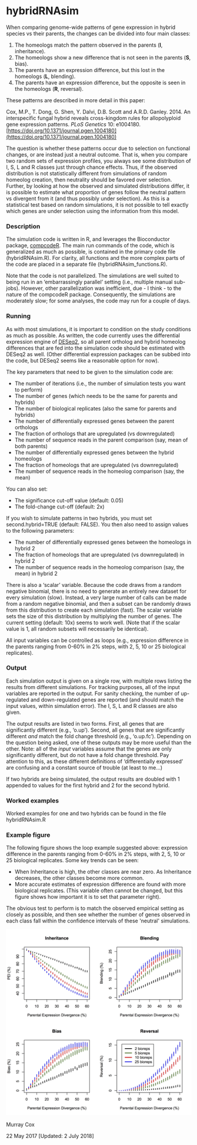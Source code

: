 # hybridRNAsim

When comparing genome-wide patterns of gene expression in hybrid species vs their parents, the changes can be divided into four main classes:

1. The homeologs match the pattern observed in the parents (**I**, inheritance). 
2. The homeologs show a new difference that is not seen in the parents (**S**, bias). 
3. The parents have an expression difference, but this lost in the homeologs (**L**, blending). 
4. The parents have an expression difference, but the opposite is seen in the homeologs (**R**, reversal).

These patterns are described in more detail in this paper:

Cox, M.P., T. Dong, G. Shen, Y. Dalvi, D.B. Scott and A.R.D. Ganley. 2014. An interspecific fungal hybrid reveals cross-kingdom rules for allopolyploid gene expression patterns. *PLoS Genetics* 10: e1004180.
[https://doi.org/10.1371/journal.pgen.1004180](https://doi.org/10.1371/journal.pgen.1004180)

The question is whether these patterns occur due to selection on functional changes, or are instead just a neutral outcome. That is, when you compare two random sets of expression profiles, you always see some distribution of I, S, L and R classes just through chance effects.  Thus, if the observed distribution is not statistically different from simulations of random homeolog creation, then neutrality should be favored over selection. Further, by looking at how the observed and simulated distributions differ, it is possible to estimate what proportion of genes follow the neutral pattern vs divergent from it (and thus possibly under selection).  As this is a statistical test based on random simulations, it is not possible to tell exactly which genes are under selection using the information from this model.

### Description

The simulation code is written in R, and leverages the Bioconductor package, [compcodeR](https://bioconductor.org/packages/release/bioc/html/compcodeR.html).  The main run commands of the code, which is generalized as much as possible, is contained in the primary code file (hybridRNAsim.R).  For clarity, all functions and the more complex parts of the code are placed in a separate file (hybridRNAsim_functions.R).

Note that the code is not parallelized.  The simulations are well suited to being run in an ‘embarrassingly parallel’ setting (i.e., multiple manual sub-jobs).  However, other parallelization was inefficient, due - I think - to the nature of the compcodeR package.  Consequently, the simulations are moderately slow; for some analyses, the code may run for a couple of days.

### Running

As with most simulations, it is important to condition on the study conditions as much as possible.  As written, the code currently uses the differential expression engine of [DESeq2](https://bioconductor.org/packages/release/bioc/html/DESeq2.html), so all parent ortholog and hybrid homeolog differences that are fed into the simulation code should be estimated with DESeq2 as well. (Other differential expression packages can be subbed into the code, but DESeq2 seems like a reasonable option for now).

The key parameters that need to be given to the simulation code are:

-    The number of iterations (i.e., the number of simulation tests you want to perform)
-    The number of genes (which needs to be the same for parents and hybrids)
-    The number of biological replicates (also the same for parents and hybrids)
-    The number of differentially expressed genes between the parent orthologs
-    The fraction of orthologs that are upregulated (vs downregulated)
-    The number of sequence reads in the parent comparison (say, mean of both parents)
-    The number of differentially expressed genes between the hybrid homeologs
-    The fraction of homeologs that are upregulated (vs downregulated)
-    The number of sequence reads in the homeolog comparison (say, the mean)

You can also set:

-    The significance cut-off value (default: 0.05)
-    The fold-change cut-off (default: 2x)

If you wish to simulate patterns in two hybrids, you must set second.hybrid=TRUE (default: FALSE).  You then also need to assign values to the following parameters:

-    The number of differentially expressed genes between the homeologs in hybrid 2
-    The fraction of homeologs that are upregulated (vs downregulated) in hybrid 2
-    The number of sequence reads in the homeolog comparison (say, the mean) in hybrid 2

There is also a ‘scalar’ variable.  Because the code draws from a random negative binomial, there is no need to generate an entirely new dataset for every simulation (slow). Instead, a very large number of calls can be made from a random negative binomial, and then a subset can be randomly draws from this distribution to create each simulation (fast).  The scalar variable sets the size of this distribution by multiplying the number of genes.  The current setting (default: 10x) seems to work well.  (Note that if the scalar value is 1, all random subsets will necessarily be identical).

All input variables can be controlled as loops (e.g., expression difference in the parents ranging from 0-60% in 2% steps, with 2, 5, 10 or 25 biological replicates).

### Output

Each simulation output is given on a single row, with multiple rows listing the results from different simulations.  For tracking purposes, all of the input variables are reported in the output.  For sanity checking, the number of up-regulated and down-regulated genes are reported (and should match the input values, within simulation error).  The I, S, L and R classes are also given.

The output results are listed in two forms.  First, all genes that are significantly different (e.g., ‘o.up’).  Second, all genes that are significantly different *and* match the fold change threshold (e.g., ‘o.up.fc’).  Depending on the question being asked, one of these outputs may be more useful than the other.  Note: all of the *input* variables assume that the genes are only significantly different, but do not have a fold change threshold.  Pay attention to this, as these different definitions of ‘differentially expressed’ are confusing and a constant source of trouble (at least to me...)

If two hybrids are being simulated, the output results are doubled with 1 appended to values for the first hybrid and 2 for the second hybrid.

### Worked examples

Worked examples for one and two hybrids can be found in the file hybridRNAsim.R

### Example figure

The following figure shows the loop example suggested above: expression difference in the parents ranging from 0-60% in 2% steps, with 2, 5, 10 or 25 biological replicates.  Some key trends can be seen:

-  When Inheritance is high, the other classes are near zero.  As Inheritance decreases, the other classes become more common.
-  More accurate estimates of expression difference are found with more biological replicates.  (This variable often cannot be changed, but this figure shows how important it is to set that parameter right).

The obvious test to perform is to match the observed empirical setting as closely as possible, and then see whether the number of genes observed in each class fall within the confidence intervals of these 'neutral' simulations.

![Example Simulation Figure](https://github.com/mpcox/hybridRNAsim/blob/master/SimulationExample.jpg)

Murray Cox

22 May 2017
[Updated: 2 July 2018]
